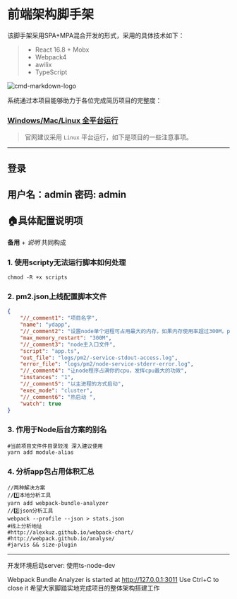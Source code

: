 
# 前端架构脚手架

该脚手架采用SPA+MPA混合开发的形式，采用的具体技术如下：

> * React 16.8 + Mobx
> * Webpack4
> * awilix
> * TypeScript

![cmd-markdown-logo](https://www.yidengxuetang.com/static/common/static/images/logo_01c8731.png)

系统通过本项目能够助力于各位完成简历项目的完整度：

### [Windows/Mac/Linux 全平台运行](https://www.yidengfe.com//)

> 官网建议采用 `Linux` 平台运行，如下是项目的一些注意事项。

------

## 登录
用户名：admin
密码: admin
------
## 🏠具体配置说明项

**备用** + *说明* 共同构成

### 1. 使用scripty无法运行脚本如何处理
```shell
chmod -R +x scripts
```

### 2. pm2.json上线配置脚本文件

```json
{
    "//_comment1": "项目名字",
    "name": "ydapp",
    "//_comment2": "设置node单个进程可占用最大的内存，如果内存使用率超过300M，pm2自动重启该进程",
    "max_memory_restart": "300M",
    "//_comment3": "node主入口文件",
    "script": "app.ts",
    "out_file": "logs/pm2/-service-stdout-access.log",
    "error_file": "logs/pm2/node-service-stderr-error.log",
    "//_comment4": "让node程序占满你的cpu，发挥cpu最大的功效",
    "instances": "1",
    "//_comment5": "以主进程的方式启动",
    "exec_mode": "cluster", 
    "//_comment6": "热启动 ",
    "watch": true 
}
```
### 3. 作用于Node后台方案的别名

```shell
#当前项目文件件目录较浅 深入建议使用
yarn add module-alias
```

### 4. 分析app包占用体积汇总

```shell
//两种解决方案
//1️⃣本地分析工具
yarn add webpack-bundle-analyzer 
//2️⃣json分析工具
webpack --profile --json > stats.json
#线上分析地址
#http://alexkuz.github.io/webpack-chart/
#http://webpack.github.io/analyse/
#jarvis && size-plugin
```
------

开发环境启动server: 使用ts-node-dev

Webpack Bundle Analyzer is started at http://127.0.0.1:3011
Use Ctrl+C to close it
希望大家脚踏实地完成项目的整体架构搭建工作

